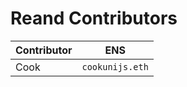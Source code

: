 # Reand Contributors

Contributor                    | ENS
------------------------------ | ------------------------------
Cook                           | `cookunijs.eth`
